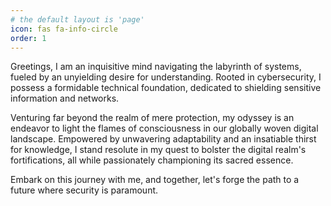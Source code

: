 ```yaml
---
# the default layout is 'page'
icon: fas fa-info-circle
order: 1
---
```


Greetings, I am an inquisitive mind navigating the labyrinth of systems, fueled by an unyielding desire for understanding. Rooted in cybersecurity, I possess a formidable technical foundation, dedicated to shielding sensitive information and networks. 

Venturing far beyond the realm of mere protection, my odyssey is an endeavor to light the flames of consciousness in our globally woven digital landscape. Empowered by unwavering adaptability and an insatiable thirst for knowledge, I stand resolute in my quest to bolster the digital realm's fortifications, all while passionately championing its sacred essence. 

Embark on this journey with me, and together, let's forge the path to a future where security is paramount.